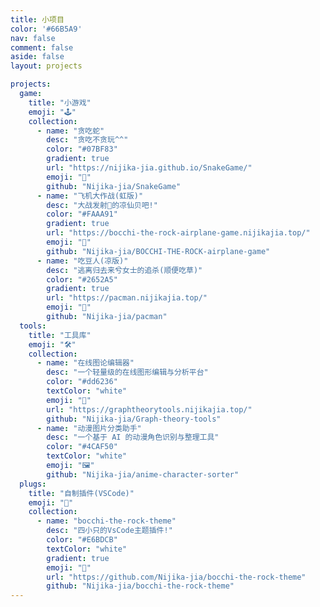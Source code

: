 ```yaml
---
title: 小项目
color: '#66B5A9'
nav: false
comment: false
aside: false
layout: projects

projects:
  game:
    title: "小游戏"
    emoji: "🕹️"
    collection:
      - name: "贪吃蛇"
        desc: "贪吃不贪玩^^"
        color: "#07BF83"
        gradient: true
        url: "https://nijika-jia.github.io/SnakeGame/"
        emoji: "🐍"
        github: "Nijika-jia/SnakeGame"
      - name: "飞机大作战(虹版)"
        desc: "大战发射🌿的凉仙贝吧!"
        color: "#FAAA91"
        gradient: true
        url: "https://bocchi-the-rock-airplane-game.nijikajia.top/"
        emoji: "🎸"
        github: "Nijika-jia/BOCCHI-THE-ROCK-airplane-game"
      - name: "吃豆人(凉版)"
        desc: "逃离归去来兮女士的追杀(顺便吃草)"
        color: "#2652A5"
        gradient: true
        url: "https://pacman.nijikajia.top/"
        emoji: "🌿"
        github: "Nijika-jia/pacman"
  tools:
    title: "工具库"
    emoji: "🛠️"
    collection:
      - name: "在线图论编辑器"
        desc: "一个轻量级的在线图形编辑与分析平台"
        color: "#dd6236"
        textColor: "white"
        emoji: "🍕"
        url: "https://graphtheorytools.nijikajia.top/"
        github: "Nijika-jia/Graph-theory-tools"
      - name: "动漫图片分类助手"
        desc: "一个基于 AI 的动漫角色识别与整理工具"
        color: "#4CAF50"
        textColor: "white"
        emoji: "🖼️"
        github: "Nijika-jia/anime-character-sorter"
  plugs:
    title: "自制插件(VSCode)"
    emoji: "🧩"
    collection:
      - name: "bocchi-the-rock-theme"
        desc: "四小只的VsCode主题插件!"
        color: "#E6BDCB"
        textColor: "white"
        gradient: true
        emoji: "🎸"
        url: "https://github.com/Nijika-jia/bocchi-the-rock-theme"
        github: "Nijika-jia/bocchi-the-rock-theme"
---
```

